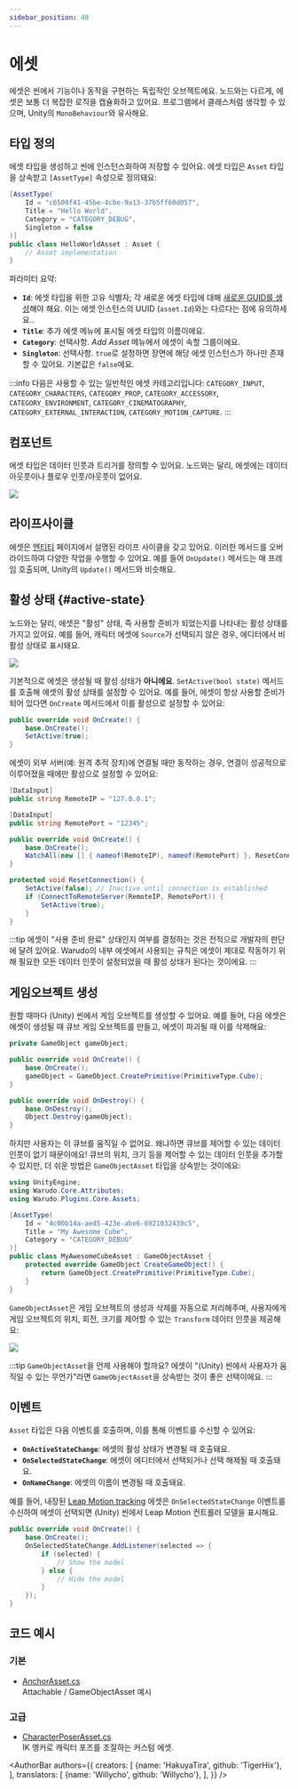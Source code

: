```yaml
---
sidebar_position: 40
---
```


# 에셋

에셋은 씬에서 기능이나 동작을 구현하는 독립적인 오브젝트에요. 노드와는 다르게, 에셋은 보통 더 복잡한 로직을 캡슐화하고 있어요. 프로그램에서 클래스처럼 생각할 수 있으며, Unity의 `MonoBehaviour`와 유사해요.

## 타입 정의

에셋 타입을 생성하고 씬에 인스턴스화하여 저장할 수 있어요. 에셋 타입은 `Asset` 타입을 상속받고 `[AssetType]` 속성으로 정의돼요:

```csharp
[AssetType(
    Id = "c6500f41-45be-4cbe-9a13-37b5ff60d057",
    Title = "Hello World",
    Category = "CATEGORY_DEBUG",
    Singleton = false
)]
public class HelloWorldAsset : Asset {
    // Asset implementation
}
```

파라미터 요약:

- **`Id`**: 에셋 타입을 위한 고유 식별자;  각 새로운 에셋 타입에 대해 [새로운 GUID를 생성](https://www.guidgenerator.com/online-guid-generator.aspx)해야 해요. 이는 에셋 인스턴스의 UUID (`asset.Id`)와는 다르다는 점에 유의하세요..
- **`Title`**: 추가 에셋 메뉴에 표시될 에셋 타입의 이름이에요.
- **`Category`**: 선택사항. *Add Asset* 메뉴에서 에셋이 속할 그룹이에요.
- **`Singleton`**: 선택사항. `true`로 설정하면 장면에 해당 에셋 인스턴스가 하나만 존재할 수 있어요. 기본값은 `false`에요.

:::info
다음은 사용할 수 있는 일반적인 에셋 카테고리입니다: `CATEGORY_INPUT`, `CATEGORY_CHARACTERS`, `CATEGORY_PROP`, `CATEGORY_ACCESSORY`, `CATEGORY_ENVIRONMENT`, `CATEGORY_CINEMATOGRAPHY`, `CATEGORY_EXTERNAL_INTERACTION`, `CATEGORY_MOTION_CAPTURE`.
:::

## 컴포넌트

에셋 타입은 데이터 인풋과 트리거를 정의할 수 있어요. 노드와는 달리, 에셋에는 데이터 아웃풋이나 플로우 인풋/아웃풋이 없어요.

![](/doc-img/en-scripting-concepts-4.png)

## 라이프사이클

에셋은 [엔티티](entities#lifecycle) 페이지에서 설명된 라이프 사이클을 갖고 있어요. 이러한 메서드를 오버라이드하여 다양한 작업을 수행할 수 있어요. 예를 들어 `OnUpdate()` 메서드는 매 프레임 호출되며, Unity의 `Update()` 메서드와 비슷해요.

## 활성 상태 {#active-state}

노드와는 달리, 에셋은 "활성" 상태, 즉 사용할 준비가 되었는지를 나타내는 활성 상태를 가지고 있어요. 예를 들어, 캐릭터 에셋에 `Source`가 선택되지 않은 경우, 에디터에서 비활성 상태로 표시돼요.

![](/doc-img/en-custom-asset-1.png)

기본적으로 에셋은 생성될 때 활성 상태가 **아니에요**. `SetActive(bool state)` 메서드를 호출해 에셋의 활성 상태를 설정할 수 있어요. 예를 들어, 에셋이 항상 사용할 준비가 되어 있다면 `OnCreate` 메서드에서 이를 활성으로 설정할 수 있어요:

```csharp
public override void OnCreate() {
    base.OnCreate();
    SetActive(true);
}
```

에셋이 외부 서버(예: 원격 추적 장치)에 연결될 때만 동작하는 경우, 연결이 성공적으로 이루어졌을 때에만 활성으로 설정할 수 있어요:

```csharp
[DataInput]
public string RemoteIP = "127.0.0.1";

[DataInput]
public string RemotePort = "12345";

public override void OnCreate() {
    base.OnCreate();
    WatchAll(new [] { nameof(RemoteIP), nameof(RemotePort) }, ResetConnection); // When RemoteIP or RemotePort changes, reset the connection
}

protected void ResetConnection() {
    SetActive(false); // Inactive until connection is established
    if (ConnectToRemoteServer(RemoteIP, RemotePort)) {
        SetActive(true);
    }
}
```

:::tip
에셋이 "사용 준비 완료" 상태인지 여부를 결정하는 것은 전적으로 개발자의 판단에 달려 있어요. Warudo의 내부 에셋에서 사용되는 규칙은 에셋이 제대로 작동하기 위해 필요한 모든 데이터 인풋이 설정되었을 때 활성 상태가 된다는 것이에요.
:::

## 게임오브젝트 생성

원할 때마다 (Unity) 씬에서 게임 오브젝트를 생성할 수 있어요. 예를 들어, 다음 에셋은 에셋이 생성될 때 큐브 게임 오브젝트를 만들고, 에셋이 파괴될 때 이를 삭제해요:

```csharp
private GameObject gameObject;

public override void OnCreate() {
    base.OnCreate();
    gameObject = GameObject.CreatePrimitive(PrimitiveType.Cube);
}

public override void OnDestroy() {
    base.OnDestroy();
    Object.Destroy(gameObject);
}
```

하지만 사용자는 이 큐브를 움직일 수 없어요. 왜냐하면 큐브를 제어할 수 있는 데이터 인풋이 없기 때문이에요! 큐브의 위치, 크기 등을 제어할 수 있는 데이터 인풋을 추가할 수 있지만, 더 쉬운 방법은 `GameObjectAsset` 타입을 상속받는 것이에요:

```csharp
using UnityEngine;
using Warudo.Core.Attributes;
using Warudo.Plugins.Core.Assets;

[AssetType(
    Id = "4c00b14a-aed5-423e-abe6-6921032439c5",
    Title = "My Awesome Cube",
    Category = "CATEGORY_DEBUG"
)]
public class MyAwesomeCubeAsset : GameObjectAsset {
    protected override GameObject CreateGameObject() {
        return GameObject.CreatePrimitive(PrimitiveType.Cube);
    }
}
```

`GameObjectAsset`은 게임 오브젝트의 생성과 삭제를 자동으로 처리해주며, 사용자에게 게임 오브젝트의 위치, 회전, 크기를 제어할 수 있는 `Transform` 데이터 인풋을 제공해요:

![](/doc-img/en-custom-asset-2.png)

:::tip
`GameObjectAsset`을 언제 사용해야 할까요? 에셋이 "(Unity) 씬에서 사용자가 움직일 수 있는 무언가"라면 `GameObjectAsset`을 상속받는 것이 좋은 선택이에요.
:::

## 이벤트

`Asset` 타입은 다음 이벤트를 호출하며, 이를 통해 이벤트를 수신할 수 있어요:

- **`OnActiveStateChange`**: 에셋의 활성 상태가 변경될 때 호출돼요.
- **`OnSelectedStateChange`**: 에셋이 에디터에서 선택되거나 선택 해제될 때 호출돼요.
- **`OnNameChange`**: 에셋의 이름이 변경될 때 호출돼요.

예를 들어, 내장된 [Leap Motion tracking](../../mocap/leap-motion) 에셋은 `OnSelectedStateChange` 이벤트를 수신하여 에셋이 선택되면 (Unity) 씬에서 Leap Motion 컨트롤러 모델을 표시해요.

```csharp
public override void OnCreate() {
    base.OnCreate();
    OnSelectedStateChange.AddListener(selected => {
        if (selected) {
            // Show the model
        } else {
            // Hide the model
        }
    });
}
```

## 코드 예시

### 기본

- [AnchorAsset.cs](https://gist.github.com/TigerHix/c549e984df0be34cfd6f8f50e741aab2)  
Attachable / GameObjectAsset 예시

### 고급

- [CharacterPoserAsset.cs](https://gist.github.com/TigerHix/8413f8e10e508f37bb946d8802ee4e0b)  
IK 앵커로 캐릭터 포즈를 조절하는 커스텀 에셋.

<AuthorBar authors={{
creators: [
{name: 'HakuyaTira', github: 'TigerHix'},
],
translators: [
    {name: 'Willycho', github: 'Willycho'},
],
}} />
